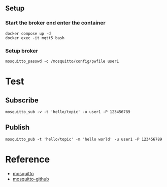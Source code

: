 ## Setup

### Start the broker end enter the container
```shell
docker compose up -d
docker exec -it mqtt5 bash
```

### Setup broker
```shell
mosquitto_passwd -c /mosquitto/config/pwfile user1
```



# Test 

## Subscribe
```shell
mosquitto_sub -v -t 'hello/topic' -u user1 -P 123456789
```

## Publish
```shell
mosquitto_pub -t 'hello/topic' -m 'hello world' -u user1 -P 123456789
```


# Reference
- [mosquitto](https://mosquitto.org/)
- [mosquitto-github](https://github.com/eclipse/mosquitto)